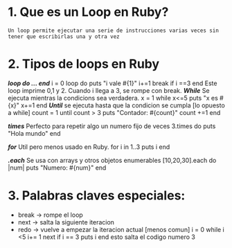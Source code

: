 # 1. Que es un Loop en Ruby?
    Un loop permite ejecutar una serie de instrucciones varias veces sin tener que escribirlas una y otra vez
# 2. Tipos de loops en Ruby
***loop do ... end***
i = 0
loop do
    puts "i vale #{1}"
    i+=1
    break if i ==3
end
Este loop imprime 0,1 y 2. Cuando i llega a 3, se rompe con break.
***While***
Se ejecuta mientras la condicions sea verdadera.
x = 1
while x<=5
    puts "x es #{x}"
    x+=1
end
***Until***
se ejecuta hasta que la condicion se cumpla [lo opuesto a while]
count = 1
until count > 3
    puts "Contador: #{count}"
    count +=1
end

***times***
Perfecto para repetir algo un numero fijo de veces
3.times do
    puts "Hola mundo"
end

***for***
Util pero menos usado en Ruby.
for i in 1..3
    puts i
end

***.each***
Se usa con arrays y otros objetos enumerables
[10,20,30].each do |num|
    puts "Numero: #{num}"
end

# 3. Palabras claves especiales:
* break -> rompe el loop
* next -> salta la siguiente iteracion
* redo -> vuelve a empezar la iteracion actual [menos comun]
i = 0
while i <5
    i+= 1
    next if i == 3
    puts i
end
esto salta el codigo numero 3


